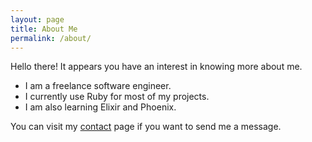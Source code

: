 ```yaml
---
layout: page
title: About Me
permalink: /about/
---
```

Hello there!  It appears you have an interest in knowing more about me.

* I am a freelance software engineer.
* I currently use Ruby for most of my projects.
* I am also learning Elixir and Phoenix.

You can visit my [contact](https://eduardobautista.com/contact/) page if you want to send me a message.